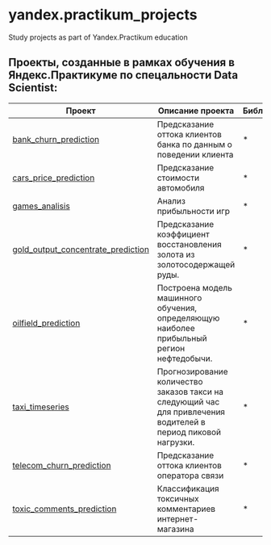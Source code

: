 # yandex.practikum_projects
Study projects as part of Yandex.Practikum education

## Проекты, созданные в рамках обучения в Яндекс.Практикуме по спецальности Data Scientist:
 Проект | Описание проекта | Библиотеки 
--- | --- | ---
[bank_churn_prediction](https://github.com/LadaChernenko/yandex.practikum_projects/tree/main/bank_churn_prediction) | Предсказание оттока клиентов банка по данным о поведении клиента |  *  
[cars_price_prediction](https://github.com/LadaChernenko/yandex.practikum_projects/tree/main/cars_price_prediction) | Предсказание стоимости автомобиля | * 
[games_analisis](https://github.com/LadaChernenko/yandex.practikum_projects/tree/main/games_analisis) | Анализ прибыльности игр | * 
[gold_output_concentrate_prediction](https://github.com/LadaChernenko/yandex.practikum_projects/tree/main/gold_output_concentrate_prediction) | Предсказание  коэффициент восстановления золота из золотосодержащей руды. | * 
[oilfield_prediction](https://github.com/LadaChernenko/yandex.practikum_projects/tree/main/oilfield_prediction)| Построена модель машинного обучения, определяющую наиболее прибыльный регион нефтедобычи. | * 
[taxi_timeseries](https://github.com/LadaChernenko/yandex.practikum_projects/tree/main/taxi_timeseries)| Прогнозирование количество заказов такси на следующий час для привлечения водителей в период пиковой нагрузки. | * 
[telecom_churn_prediction](https://github.com/LadaChernenko/yandex.practikum_projects/tree/main/telecom_churn_prediction) | Предсказание оттока клиентов оператора связи | * 
[toxic_comments_prediction](https://github.com/LadaChernenko/yandex.practikum_projects/tree/main/toxic_comments_prediction) | Классификация токсичных комментариев интернет-магазина | * 
